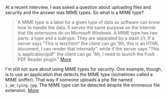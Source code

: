 At a recent interview, I was asked a question about uploading files and security and the answer was MIME types. So what is a MIME type?

>A MIME type is a label for a given type of data so software can know how to handle the data. It serves the same purpose on the Internet that file extensions do on Microsoft Windows. A MIME type has two parts: a type and a subtype. They are separated by a slash (/). If a server says "This is text/html" the client can go "Ah, this is an HTML document, I can render that internally", while if the server says "This is application/pdf" the client can go "Ah, I need to launch the FoxIt PDF Reader plugin." [More](https://stackoverflow.com/questions/3828352/what-is-a-mime-type)

I'm still not sure about using MIME types for security. One example, though, is to use an application that detects the MIME type (sometimes called a MIME sniffer). That way if someone uploads a php file named `i_am_lying.jpg`. The MIME type can be detected despite the erroneous file extension. [More](https://github.com/deviantech/carrierwave-mimetype-fu)
